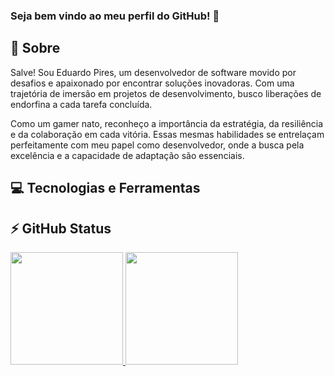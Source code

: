 ### Seja bem vindo ao meu perfil do GitHub! 👋

## :page_with_curl: Sobre

Salve! Sou Eduardo Pires, um desenvolvedor de software movido por desafios e apaixonado por encontrar soluções inovadoras. Com uma trajetória de imersão em projetos de desenvolvimento, busco liberações de endorfina a cada tarefa concluída.

Como um gamer nato, reconheço a importância da estratégia, da resiliência e da colaboração em cada vitória. Essas mesmas habilidades se entrelaçam perfeitamente com meu papel como desenvolvedor, onde a busca pela excelência e a capacidade de adaptação são essenciais.

## :computer: Tecnologias e Ferramentas

## ⚡ GitHub Status
<div>
<a href="https://github.com/Eduardo-JP-Ferreira">
<img loading="lazy" height="180em" src="https://github-readme-stats.vercel.app/api/top-langs/?username=Eduardo-JP-Ferreira&layout=compact&langs_count=7&theme=radical"/>
<img loading="lazy" height="180em" src="https://github-readme-stats.vercel.app/api?username=Eduardo-JP-Ferreira&show_icons=true&theme=chartreuse-dark&include_all_commits=true&count_private=false"/>
</div>
<!--
**Eduardo-JP-Ferreira/Eduardo-JP-Ferreira** is a ✨ _special_ ✨ repository because its `README.md` (this file) appears on your GitHub profile.
Here are some ideas to get you started:
- 🔭 I’m currently working on ...
- 🌱 I’m currently learning ...
- 👯 I’m looking to collaborate on ...
- 🤔 I’m looking for help with ...
- 💬 Ask me about ...
- 📫 How to reach me: ...
- 😄 Pronouns: ...
- ⚡ Fun fact: ...
-->
